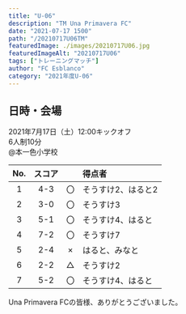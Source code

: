 ```yaml
---
title: "U-06"
description: "TM Una Primavera FC"
date: "2021-07-17 1500"
path: "/20210717U06TM"
featuredImage: ./images/20210717U06.jpg
featuredImageAlt: "20210717U06"
tags: ["トレーニングマッチ"]
author: "FC Esblanco"
category: "2021年度U-06"
---
```


## 日時・会場

2021年7月17日（土）12:00キックオフ<br>
6人制10分<br>
@本一色小学校

<script src="https://adm.shinobi.jp/s/f9835040bccb6582c56df68b8f5ecca7"></script>

| No.| スコア |   | 得点者  |
|:--:|:------:|:-:|:--------|
| 1  | 4-3 | 〇 |そうすけ2、はると2|
| 2  | 3-0 | 〇 |そうすけ3|
| 3  | 5-1 | 〇 |そうすけ4、はると|
| 4  | 7-2 | 〇 |そうすけ7|
| 5  | 2-4 | × |はると、みなと|
| 6  | 2-2 | △ |そうすけ2|
| 7  | 5-2 | 〇 |そうすけ4、はると|

Una Primavera FCの皆様、ありがとうございました。
